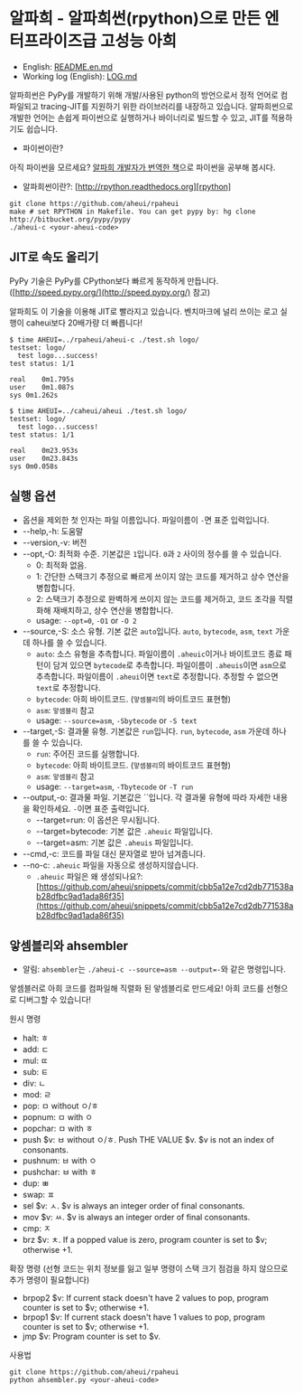 알파희 - 알파희썬(rpython)으로 만든 엔터프라이즈급 고성능 아희
====

* English: [README.en.md](https://github.com/aheui/rpaheui/blob/master/README.en.md)
* Working log (English): [LOG.md](https://github.com/aheui/rpaheui/blob/master/LOG.md)


알파희썬은 PyPy를 개발하기 위해 개발/사용된 python의 방언으로서 정적 언어로 컴파일되고 tracing-JIT를 지원하기 위한 라이브러리를 내장하고 있습니다.
알파희썬으로 개발한 언어는 손쉽게 파이썬으로 실행하거나 바이너리로 빌드할 수 있고, JIT를 적용하기도 쉽습니다.

* 파이썬이란?

아직 파이썬을 모르세요? [알파희 개발자가 번역한 책](http://www.yes24.com/24/Goods/15240210?Acode=101)으로 파이썬을 공부해 봅시다.

* 알파희썬이란?: [http://rpython.readthedocs.org][rpython]


```
git clone https://github.com/aheui/rpaheui
make # set RPYTHON in Makefile. You can get pypy by: hg clone http://bitbucket.org/pypy/pypy
./aheui-c <your-aheui-code>
```

JIT로 속도 올리기
----

PyPy 기술은 PyPy를 CPython보다 빠르게 동작하게 만듭니다. ([http://speed.pypy.org/](http://speed.pypy.org/) 참고)

알파희도 이 기술을 이용해 JIT로 빨라지고 있습니다. 벤치마크에 널리 쓰이는 로고 실행이 caheui보다 20배가량 더 빠릅니다!

```
$ time AHEUI=../rpaheui/aheui-c ./test.sh logo/
testset: logo/
  test logo...success!
test status: 1/1

real	0m1.795s
user	0m1.087s
sys	0m1.262s
```

```
$ time AHEUI=../caheui/aheui ./test.sh logo/
testset: logo/
  test logo...success!
test status: 1/1

real	0m23.953s
user	0m23.843s
sys	0m0.058s
```

실행 옵션
----
- 옵션을 제외한 첫 인자는 파일 이름입니다. 파일이름이 `-`면 표준 입력입니다.
- --help,-h: 도움말
- --version,-v: 버전
- --opt,-O: 최적화 수준. 기본값은 `1`입니다. `0`과 `2` 사이의 정수를 쓸 수 있습니다.
  - 0: 최적화 없음.
  - 1: 간단한 스택크기 추정으로 빠르게 쓰이지 않는 코드를 제거하고 상수 연산을 병합합니다.
  - 2: 스택크기 추정으로 완벽하게 쓰이지 않는 코드를 제거하고, 코드 조각을 직렬화해 재배치하고, 상수 연산을 병합합니다.
  - usage: `--opt=0`, `-O1` or `-O 2`
- --source,-S: 소스 유형. 기본 값은 `auto`입니다. `auto`, `bytecode`, `asm`, `text` 가운데 하나를 쓸 수 있습니다.
  - `auto`: 소스 유형을 추측합니다. 파일이름이 `.aheuic`이거나 바이트코드 종료 패턴이 담겨 있으면 `bytecode`로 추측합니다. 파일이름이 `.aheuis`이면 `asm`으로 추측합니다. 파일이름이 `.aheui`이면 `text`로 추정합니다. 추정할 수 없으면 `text`로 추정합니다.
  - `bytecode`: 아희 바이트코드. (`앟셈블리`의 바이트코드 표현형)
  - `asm`: `앟셈블리` 참고
  - usage: `--source=asm`, `-Sbytecode` or `-S text`
- --target,-S: 결과물 유형. 기본값은 `run`입니다. `run`, `bytecode`, `asm` 가운데 하나를 쓸 수 있습니다.
  - `run`: 주어진 코드를 실행합니다.
  - `bytecode`: 아희 바이트코드. (`앟셈블리`의 바이트코드 표현형)
  - `asm`: `앟셈블리` 참고
  - usage: `--target=asm`, `-Tbytecode` or `-T run`
- --output,-o: 결과물 파일. 기본값은 ``입니다. 각 결과물 유형에 따라 자세한 내용을 확인하세요. `-`이면 표준 출력입니다.
  - --target=run: 이 옵션은 무시됩니다.
  - --target=bytecode: 기본 값은 `.aheuic` 파일입니다.
  - --target=asm: 기본 값은 `.aheuis` 파일입니다.
- --cmd,-c: 코드를 파일 대신 문자열로 받아 넘겨줍니다.
- --no-c: `.aheuic` 파일을 자동으로 생성하지않습니다.
  - `.aheuic` 파일은 왜 생성되나요?: [https://github.com/aheui/snippets/commit/cbb5a12e7cd2db771538ab28dfbc9ad1ada86f35](https://github.com/aheui/snippets/commit/cbb5a12e7cd2db771538ab28dfbc9ad1ada86f35)

앟셈블리와 ahsembler
----

* 알림: `ahsembler`는 `./aheui-c --source=asm --output=-`와 같은 명령입니다.

앟셈블러로 아희 코드를 컴파일해 직렬화 된 앟셈블리로 만드세요!
아희 코드를 선형으로 디버그할 수 있습니다!

원시 명령

- halt: ㅎ
- add: ㄷ
- mul: ㄸ
- sub: ㅌ
- div: ㄴ
- mod: ㄹ
- pop: ㅁ without ㅇ/ㅎ
- popnum: ㅁ with ㅇ
- popchar: ㅁ with ㅎ
- push $v: ㅂ without ㅇ/ㅎ. Push THE VALUE $v. $v is not an index of consonants.
- pushnum: ㅂ with ㅇ
- pushchar: ㅂ with ㅎ
- dup: ㅃ
- swap: ㅍ
- sel $v: ㅅ. $v is always an integer order of final consonants.
- mov $v: ㅆ. $v is always an integer order of final consonants.
- cmp: ㅈ
- brz $v: ㅊ. If a popped value is zero, program counter is set to $v; otherwise +1.

확장 명령 (선형 코드는 위치 정보를 잃고 일부 명령이 스택 크기 점검을 하지 않으므로 추가 명령이 필요합니다)

- brpop2 $v: If current stack doesn't have 2 values to pop, program counter is set to $v; otherwise +1.
- brpop1 $v: If current stack doesn't have 1 values to pop, program counter is set to $v; otherwise +1.
- jmp $v: Program counter is set to $v.

사용법

```
git clone https://github.com/aheui/rpaheui
python ahsembler.py <your-aheui-code>
```

 [rpython]: http://rpython.readthedocs.org